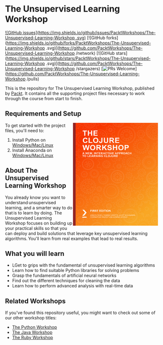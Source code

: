 # The Unsupervised Learning Workshop
[![GitHub issues](https://img.shields.io/github/issues/PacktWorkshops/The-Unsupervised-Learning-Workshop
.svg)](https://github.com/PacktWorkshops/The-Clojure-Workshop/issues)
[![GitHub forks](https://img.shields.io/github/forks/PacktWorkshops/The-Unsupervised-Learning-Workshop
.svg)](https://github.com/PacktWorkshops/The-Unsupervised-Learning-Workshop
/network)
[![GitHub stars](https://img.shields.io/github/stars/PacktWorkshops/The-Unsupervised-Learning-Workshop
.svg)](https://github.com/PacktWorkshops/The-Unsupervised-Learning-Workshop
/stargazers)
[![PRs Welcome](https://img.shields.io/badge/PRs-welcome-brightgreen.svg)](https://github.com/PacktWorkshops/The-Unsupervised-Learning-Workshop
/pulls)

This is the repository for The Unsupervised Learning Workshop, published by [Packt](https://www.packtpub.com/?utm_source=github). It contains all the supporting project files necessary to work through the course from start to finish.

## Requirements and Setup
<a href="https://www.packtpub.com/programming/the-clojure-workshop"><img src="https://github.com/PacktWorkshops/Workshop-Covers/blob/master/The%20Clojure%20Workshop.png" alt="The Clojure Workshop" height="340px" width="280px" align="right" this.target="_blank"></a>

To get started with the project files, you'll need to:
1. Install Python on [Windows/Mac/Linux](https://www.python.org/downloads/)
2. Install Anaconda on [Windows/Mac/Linux](https://www.anaconda.com/distribution/#download-section)

## About The Unsupervised Learning Workshop
You already know you want to understand unsupervised learning, and a smarter way to do that is to learn by doing. The Unsupervised Learning Workshop focuses on building up your practical skills so that you can deploy and build solutions that leverage key unsupervised learning algorithms. You'll learn from real examples that lead to real results. 

## What you will learn
* LGet to grips with the fundamental of unsupervised learning algorithms 
* Learn how to find suitable Python libraries for solving problems 
* Grasp the fundamentals of artificial neural networks 
* Find out the different techniques for cleaning the data 
* Learn how to perform advanced analysis with real-time data 

## Related Workshops
If you've found this repository useful, you might want to check out some of our other workshop titles:
* [The Python Workshop](https://courses.packtpub.com/courses/python?utm_source=github&utm_medium=repository&utm_campaign=9781839218859&utm_term=Python&utm_content=The%20Python%20Workshop)
* [The Java Workshop](https://courses.packtpub.com/courses/java?utm_source=github&utm_medium=repository&utm_campaign=9781838986698&utm_term=Java&utm_content=The%20Java%20Workshop)
* [The Ruby Workshop](https://courses.packtpub.com/courses/ruby?utm_source=github&utm_medium=repository&utm_campaign=9781838642365&utm_term=Ruby&utm_content=The%20Ruby%20Workshop)
